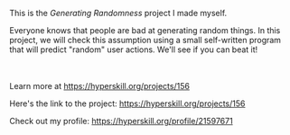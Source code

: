 This is the *Generating Randomness* project I made myself.


<p>Everyone knows that people are bad at generating random things. In this project, we will check this assumption using a small self-written program that will predict "random" user actions. We'll see if you can beat it!</p><br/><br/>Learn more at <a href="https://hyperskill.org/projects/156?utm_source=ide&utm_medium=ide&utm_campaign=ide&utm_content=project-card">https://hyperskill.org/projects/156</a>

Here's the link to the project: https://hyperskill.org/projects/156

Check out my profile: https://hyperskill.org/profile/21597671